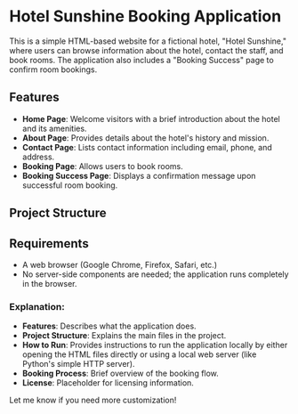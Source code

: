 # Hotel Sunshine Booking Application

This is a simple HTML-based website for a fictional hotel, "Hotel Sunshine," where users can browse information about the hotel, contact the staff, and book rooms. The application also includes a "Booking Success" page to confirm room bookings.

## Features
- **Home Page**: Welcome visitors with a brief introduction about the hotel and its amenities.
- **About Page**: Provides details about the hotel's history and mission.
- **Contact Page**: Lists contact information including email, phone, and address.
- **Booking Page**: Allows users to book rooms.
- **Booking Success Page**: Displays a confirmation message upon successful room booking.

## Project Structure

## Requirements

- A web browser (Google Chrome, Firefox, Safari, etc.)
- No server-side components are needed; the application runs completely in the browser.

### Explanation:
- **Features**: Describes what the application does.
- **Project Structure**: Explains the main files in the project.
- **How to Run**: Provides instructions to run the application locally by either opening the HTML files directly or using a local web server (like Python's simple HTTP server).
- **Booking Process**: Brief overview of the booking flow.
- **License**: Placeholder for licensing information.

Let me know if you need more customization!
